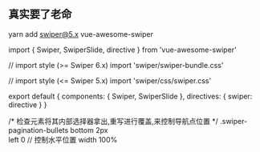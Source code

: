 ## 真实要了老命
yarn add swiper@5.x vue-awesome-swiper

import { Swiper, SwiperSlide, directive } from 'vue-awesome-swiper'

// import style (>= Swiper 6.x)
import 'swiper/swiper-bundle.css'

// import style (<= Swiper 5.x)
import 'swiper/css/swiper.css'

export default {
  components: {
    Swiper,
    SwiperSlide
  },
  directives: {
    swiper: directive
  }
}


<template>
  <swiper ref="mySwiper" :options="swiperOptions">
    <swiper-slide>Slide 1</swiper-slide>
    <swiper-slide>Slide 2</swiper-slide>
    <swiper-slide>Slide 3</swiper-slide>
    <swiper-slide>Slide 4</swiper-slide>
    <swiper-slide>Slide 5</swiper-slide>
    <div class="swiper-pagination" slot="pagination"></div>
  </swiper>
</template>

<script>
  export default {
    name: 'carrousel',
    data() {
      return {
        swiperOptions: {
          pagination: {
            el: '.swiper-pagination'
          },
          // 所有配置均为可选（同Swiper配置）
          initialSlide: 0,
          pagination:'.swiper-pagination',
          // pagination: {
          //  el: '.swiper-pagination'
          // },
          loop: true,
          speed: 400,
          direction: 'horizontal',
          paginationClickable: true,
          mousewheelControl: true,
          autoplay: 1000,
          //autoplay: true,
          autoplayDisableOnInteraction: false,
          observer: true,
          observeParents: true,
          debugger: true,
          onTransitionStart (swiper) {
            console.log(swiper)
          }
        }
      }
    },
    computed: {
      swiper() {
        return this.$refs.mySwiper.$swiper
      }
    },
    mounted() {
      console.log('Current Swiper instance object', this.swiper)
      this.swiper.slideTo(3, 1000, false)
    }
  }
</script>


/* 检查元素将其内部选择器拿出,重写进行覆盖,来控制导航点位置 */
    .swiper-pagination-bullets 
        bottom 2px    
        left 0        // 控制水平位置
        width 100%

<script>
/* 轮播图 */
.swiper-container,
.swiper-slide img {
  width: 322px;
  height: 158px;
}

/* 自定义分页器盒子样式 */
.swiper-container-horizontal > .swiper-pagination-bullets {
  bottom: 10px;
  left: 0;
  width: 6px;
  display: flex;
  justify-content: center;
}

/* 自定义分页器样式 */
.swiper-pagination-bullet {
  width: 6px;
  height: 6px;
  display: inline-block;
  border-radius: 100%
  background: none;
  border: 1px solid #fff;
  opacity: 1;
  box-sizing: border-box;
}

.swiper-pagination-bullet-active {
  background: red;
}


/* stylus已测试 */
/* 自定义分页器盒子样式 */
/deep/.swiper-pagination-bullets 
    bottom 2px
    left 0
    width 100%
    /* display flex
    justify-content center */

/* 自定义分页器样式 */
/deep/.swiper-pagination-bullet 
    width 10px
    height 10px
    display inline-block
    border-radius 100%
    background: #000
    border 1px solid #fff
    opacity 0.2
    box-sizing border-box
    

/deep/.swiper-pagination-bullet-active 
    opacity 1
    background red 



<!-- 老版本初始化处理 -->
/*
  解决swiper轮播不正常的问题?
  方式1: watch + nextTick()
  方式2: callback + nextTick()
  方式3: 利用dipatch()返回的promise
*/

async mounted () {
    // 分发异步action,将数据从后台请求到vuex中
    // 前期需要去服务器端关一下请求后端路由时的权限验证

    // 方式2: callback + nextTick()  此方法要修改actions,是可以传回调函数,配合在对应action进行调用
    /* this.$store.dispatch('getCategorys', ()=>{  //数据已经变了
      this.$nextTick(()=>{
          // swiper对象必须要在列表数据显示之后创建
          new Swiper (this.$refs.sc1, {
            loop: true, // 循环模式选项
            // 如果需要分页器
            pagination: {
              el: '.swiper-pagination',
            }
          })
      })
    }) */
    this.$store.dispatch('getShops')
    this.$store.dispatch('getAddress')

    /* 方式3: 利用dipatch()返回的promise 配合async await 代码最简洁,
    小细节:因为是异步发送所以要放到发送发送数据方法最后再发送, 且不需要书写nextTick */
    await this.$store.dispatch('getCategorys') // dispatch返回的promise在数据更新且界面更新之后才成功

    // swiper对象必须要在列表数据显示之后创建
    new Swiper('.swiper-container', {   // eslint-disable-line
      loop: true, // 循环模式选项
      pagination: { // 如果需要分页器
        el: '.swiper-pagination'
      }
    })
  },

 

  // 方式1: watch + nextTick()
  watch: { // 非深度监视,只监视到了数据变化,界面此时是否变化不确定
    /**
        * 1.更新数据
        * 2.立即同步调用监视回调函数
        * 3.异步更新界面
        *  */
    /* categorys () {   // categorys初始数据赋值的变化,此时界面不一定变化: [] ==> [...]
        // 必须配合this.$nextTick()
        // $nextTick()将回调延迟到下次DOM更新循环后执行.在修改数据之后立即使用它，然后等待 DOM 更新
        this.$nextTick(()=>{
            // swiper对象必须要在列表数据显示之后创建
            //new Swiper('.swiper-container', {   // eslint-disable-line
            new Swiper ('.swiper-container', {
            loop: true, // 循环模式选项
            pagination: { // 如果需要分页器
                el: '.swiper-pagination'
            }
            })
        })
        } */
  }

</script>

